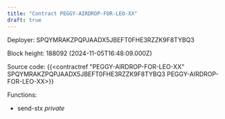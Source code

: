 ```yaml
---
title: "Contract PEGGY-AIRDROP-FOR-LEO-XX"
draft: true
---
```

Deployer: SPQYMRAKZPQPJAADX5JBEFT0FHE3RZZK9F8TYBQ3


 



Block height: 188092 (2024-11-05T16:48:09.000Z)

Source code: {{<contractref "PEGGY-AIRDROP-FOR-LEO-XX" SPQYMRAKZPQPJAADX5JBEFT0FHE3RZZK9F8TYBQ3 PEGGY-AIRDROP-FOR-LEO-XX>}}

Functions:

* send-stx _private_
